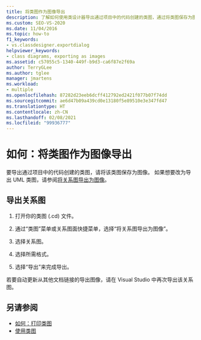 ```yaml
---
title: 将类图作为图像导出
description: 了解如何使用类设计器导出通过项目中的代码创建的类图，通过将类图保存为图像来导出。
ms.custom: SEO-VS-2020
ms.date: 11/04/2016
ms.topic: how-to
f1_keywords:
- vs.classdesigner.exportdialog
helpviewer_keywords:
- class diagrams, exporting as images
ms.assetid: c57055c5-1340-449f-b9d3-ca6f87e2f69a
author: TerryGLee
ms.author: tglee
manager: jmartens
ms.workload:
- multiple
ms.openlocfilehash: 87282d23eeb6dcff412792ed2421f077b07f74dd
ms.sourcegitcommit: ae6d47b09a439cd0e13180f5e89510e3e347fd47
ms.translationtype: HT
ms.contentlocale: zh-CN
ms.lasthandoff: 02/08/2021
ms.locfileid: "99936777"
---
```

# <a name="how-to-export-class-diagrams-as-images"></a>如何：将类图作为图像导出

要导出通过项目中的代码创建的类图，请将该类图保存为图像。 如果想要改为导出 UML 类图，请参阅[将关系图导出为图像](../../modeling/export-diagrams-as-images.md)。

## <a name="export-a-diagram"></a>导出关系图

1. 打开你的类图 (.cd) 文件。

2. 通过“类图”菜单或关系图面快捷菜单，选择“将关系图导出为图像”。

3. 选择关系图。

4. 选择所需格式。

5. 选择“导出”来完成导出。

若要自动更新从其他文档链接的导出图像，请在 Visual Studio 中再次导出该关系图。

## <a name="see-also"></a>另请参阅

- [如何：打印类图](how-to-print-class-diagrams.md)
- [使用类图](designing-and-viewing-classes-and-types.md)
